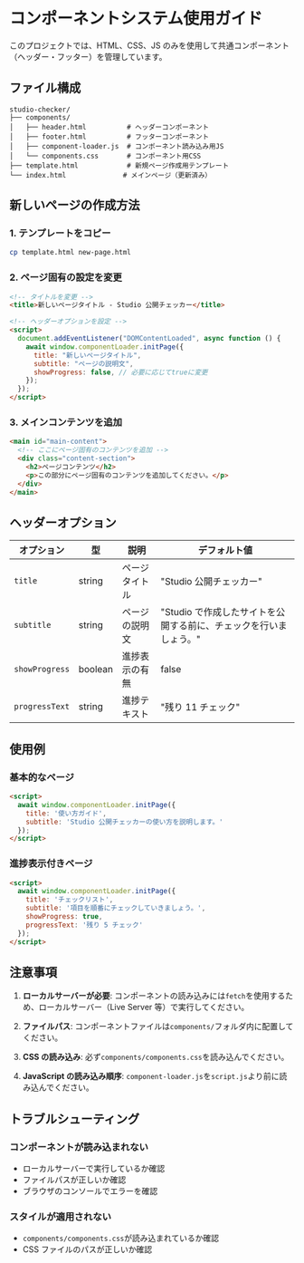 # コンポーネントシステム使用ガイド

このプロジェクトでは、HTML、CSS、JS のみを使用して共通コンポーネント（ヘッダー・フッター）を管理しています。

## ファイル構成

```
studio-checker/
├── components/
│   ├── header.html          # ヘッダーコンポーネント
│   ├── footer.html          # フッターコンポーネント
│   ├── component-loader.js  # コンポーネント読み込み用JS
│   └── components.css       # コンポーネント用CSS
├── template.html            # 新規ページ作成用テンプレート
└── index.html              # メインページ（更新済み）
```

## 新しいページの作成方法

### 1. テンプレートをコピー

```bash
cp template.html new-page.html
```

### 2. ページ固有の設定を変更

```html
<!-- タイトルを変更 -->
<title>新しいページタイトル - Studio 公開チェッカー</title>

<!-- ヘッダーオプションを設定 -->
<script>
  document.addEventListener("DOMContentLoaded", async function () {
    await window.componentLoader.initPage({
      title: "新しいページタイトル",
      subtitle: "ページの説明文",
      showProgress: false, // 必要に応じてtrueに変更
    });
  });
</script>
```

### 3. メインコンテンツを追加

```html
<main id="main-content">
  <!-- ここにページ固有のコンテンツを追加 -->
  <div class="content-section">
    <h2>ページコンテンツ</h2>
    <p>この部分にページ固有のコンテンツを追加してください。</p>
  </div>
</main>
```

## ヘッダーオプション

| オプション     | 型      | 説明           | デフォルト値                                                      |
| -------------- | ------- | -------------- | ----------------------------------------------------------------- |
| `title`        | string  | ページタイトル | "Studio 公開チェッカー"                                           |
| `subtitle`     | string  | ページの説明文 | "Studio で作成したサイトを公開する前に、チェックを行いましょう。" |
| `showProgress` | boolean | 進捗表示の有無 | false                                                             |
| `progressText` | string  | 進捗テキスト   | "残り 11 チェック"                                                |

## 使用例

### 基本的なページ

```html
<script>
  await window.componentLoader.initPage({
    title: '使い方ガイド',
    subtitle: 'Studio 公開チェッカーの使い方を説明します。'
  });
</script>
```

### 進捗表示付きページ

```html
<script>
  await window.componentLoader.initPage({
    title: 'チェックリスト',
    subtitle: '項目を順番にチェックしていきましょう。',
    showProgress: true,
    progressText: '残り 5 チェック'
  });
</script>
```

## 注意事項

1. **ローカルサーバーが必要**: コンポーネントの読み込みには`fetch`を使用するため、ローカルサーバー（Live Server 等）で実行してください。

2. **ファイルパス**: コンポーネントファイルは`components/`フォルダ内に配置してください。

3. **CSS の読み込み**: 必ず`components/components.css`を読み込んでください。

4. **JavaScript の読み込み順序**: `component-loader.js`を`script.js`より前に読み込んでください。

## トラブルシューティング

### コンポーネントが読み込まれない

- ローカルサーバーで実行しているか確認
- ファイルパスが正しいか確認
- ブラウザのコンソールでエラーを確認

### スタイルが適用されない

- `components/components.css`が読み込まれているか確認
- CSS ファイルのパスが正しいか確認
